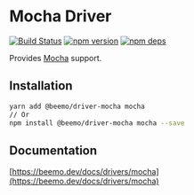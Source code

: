 # Mocha Driver

[![Build Status](https://github.com/beemojs/beemo/workflows/Build/badge.svg)](https://github.com/beemojs/beemo/actions?query=branch%3Amaster)
[![npm version](https://badge.fury.io/js/%40beemo%2Fdriver-mocha.svg)](https://www.npmjs.com/package/@beemo/driver-mocha)
[![npm deps](https://david-dm.org/beemojs/beemo.svg?path=packages/driver-mocha)](https://www.npmjs.com/package/@beemo/driver-mocha)

Provides [Mocha](https://github.com/facebook/mocha) support.

## Installation

```bash
yarn add @beemo/driver-mocha mocha
// Or
npm install @beemo/driver-mocha mocha --save
```

## Documentation

[https://beemo.dev/docs/drivers/mocha](https://beemo.dev/docs/drivers/mocha)
